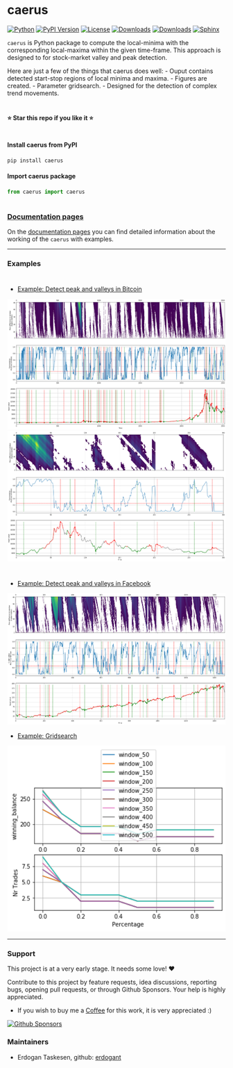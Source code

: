 # caerus

[![Python](https://img.shields.io/pypi/pyversions/caerus)](https://img.shields.io/pypi/pyversions/caerus)
[![PyPI Version](https://img.shields.io/pypi/v/caerus)](https://pypi.org/project/caerus/)
[![License](https://img.shields.io/badge/license-MIT-green.svg)](https://github.com/erdogant/caerus/blob/master/LICENSE)
[![Downloads](https://pepy.tech/badge/caerus)](https://pepy.tech/project/caerus)
[![Downloads](https://pepy.tech/badge/caerus/month)](https://pepy.tech/project/caerus/month)
[![Sphinx](https://img.shields.io/badge/Sphinx-Docs-Green)](https://erdogant.github.io/caerus/)
<!---[![BuyMeCoffee](https://img.shields.io/badge/buymea-coffee-yellow.svg)](https://www.buymeacoffee.com/erdogant)-->
<!---[![Coffee](https://img.shields.io/badge/coffee-black-grey.svg)](https://erdogant.github.io/donate/?currency=USD&amount=5)-->

``caerus`` is Python package to compute the local-minima with the corresponding local-maxima within the given time-frame. This approach is designed to for stock-market valley and peak detection.

Here are just a few of the things that caerus does well:
    - Ouput contains detected start-stop regions of local minima and maxima.
    - Figures are created.
    - Parameter gridsearch.
    - Designed for the detection of complex trend movements.
    
# 
**⭐️ Star this repo if you like it ⭐️**
#

#### Install caerus from PyPI

```bash
pip install caerus
```

#### Import caerus package

```python
from caerus import caerus
```
# 


### [Documentation pages](https://erdogant.github.io/caerus/)

On the [documentation pages](https://erdogant.github.io/caerus/) you can find detailed information about the working of the ``caerus`` with examples. 

<hr> 

### Examples

# 

* [Example: Detect peak and valleys in Bitcoin](https://erdogant.github.io/caerus/pages/html/Examples.html)

<p align="left">
  <a href="https://erdogant.github.io/caerus/pages/html/Examples.html">
  <img src="https://github.com/erdogant/caerus/blob/master/docs/figs/figure_btc.png" width="600" />
  <img src="https://github.com/erdogant/caerus/blob/master/docs/figs/figure_btc_last_300days.png" width="600" />
  </a>
</p>


# 

* [Example: Detect peak and valleys in Facebook](https://erdogant.github.io/caerus/pages/html/Examples.html)

<p align="left">
  <a href="https://erdogant.github.io/caerus/pages/html/Examples.html">
  <img src="https://github.com/erdogant/caerus/blob/master/docs/figs/figure_fb.png" width="600" />
  </a>
</p>


* [Example: Gridsearch](https://erdogant.github.io/caerus/pages/html/Examples.html#gridsearch)

<p align="left">
  <a href="https://erdogant.github.io/caerus/pages/html/Examples.html#gridsearch">
  <img src="https://github.com/erdogant/caerus/blob/master/docs/figs/figure_gridsearch_btc.png" width="600" />
  </a>
</p>


<hr>


### Support

This project is at a very early stage. It needs some love! ❤️

Contribute to this project by feature requests, idea discussions, reporting bugs, opening pull requests, or through Github Sponsors. Your help is highly appreciated.

* If you wish to buy me a <a href="https://www.buymeacoffee.com/erdogant">Coffee</a> for this work, it is very appreciated :)

[![Github Sponsors](https://img.shields.io/github/sponsors/erdogant?label=github%20sponsors&logo=github%20sponsors&style=for-the-badge)](https://github.com/sponsors/erdogant)
   
### Maintainers
* Erdogan Taskesen, github: [erdogant](https://github.com/erdogant)


